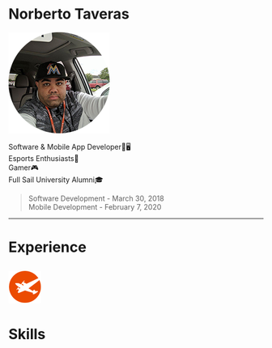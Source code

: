 # Norberto Taveras

![alt text](https://github.com/norbertotaveras/developerprofile/raw/master/images/ntprofile.png)

Software & Mobile App Developer📱🖥</br>
Esports Enthusiasts👾</br>
Gamer🎮</br>
Full Sail University Alumni🎓</br>
> Software Development - March 30, 2018		
> Mobile Development - February 7, 2020

---
# Experience
![alt text](https://github.com/norbertotaveras/developerprofile/raw/master/images/fsplanelogo.png)
---
# Skills
